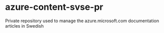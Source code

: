 azure-content-svse-pr
=====================

Private repository used to manage the azure.microsoft.com documentation articles in Swedish
